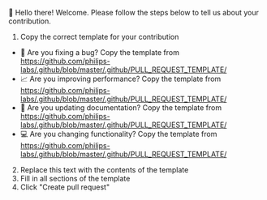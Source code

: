 👋 Hello there! Welcome. Please follow the steps below to tell us about your contribution.

1. Copy the correct template for your contribution
  - 🐛 Are you fixing a bug? Copy the template from <https://github.com/philips-labs/.github/blob/master/.github/PULL_REQUEST_TEMPLATE/>
  - 📈 Are you improving performance? Copy the template from <https://github.com/philips-labs/.github/blob/master/.github/PULL_REQUEST_TEMPLATE/>
  - 📝 Are you updating documentation? Copy the template from <https://github.com/philips-labs/.github/blob/master/.github/PULL_REQUEST_TEMPLATE/>
  - 💻 Are you changing functionality? Copy the template from <https://github.com/philips-labs/.github/blob/master/.github/PULL_REQUEST_TEMPLATE/>
2. Replace this text with the contents of the template
3. Fill in all sections of the template
4. Click "Create pull request"
